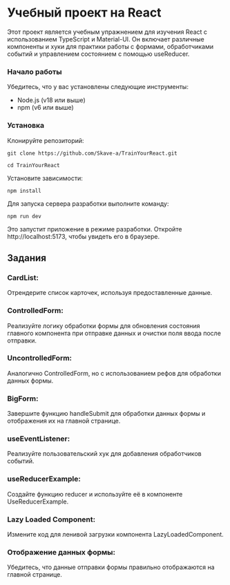 # Учебный проект на React
Этот проект является учебным упражнением для изучения React с использованием TypeScript и Material-UI. Он включает различные компоненты и хуки для практики работы с формами, обработчиками событий и управлением состоянием с помощью useReducer.

### Начало работы

Убедитесь, что у вас установлены следующие инструменты:

- Node.js (v18 или выше)
- npm (v6 или выше)

### Установка
Клонируйте репозиторий:

```
git clone https://github.com/Skave-a/TrainYourReact.git
```
```
cd TrainYourReact
```

Установите зависимости:

```
npm install
```

Для запуска сервера разработки выполните команду:

```
npm run dev
```

Это запустит приложение в режиме разработки. Откройте http://localhost:5173, чтобы увидеть его в браузере.

## Задания

### CardList:
Отрендерите список карточек, используя предоставленные данные.


### ControlledForm:
Реализуйте логику обработки формы для обновления состояния главного компонента при отправке данных и очистки поля ввода после отправки.

### UncontrolledForm:
Аналогично ControlledForm, но с использованием рефов для обработки данных формы.

### BigForm:
Завершите функцию handleSubmit для обработки данных формы и отображения их на главной странице.

### useEventListener:
Реализуйте пользовательский хук для добавления обработчиков событий.

### useReducerExample:
Создайте функцию reducer и используйте её в компоненте UseReducerExample.

### Lazy Loaded Component:
Измените код для ленивой загрузки компонента LazyLoadedComponent.

### Отображение данных формы:
Убедитесь, что данные отправки формы правильно отображаются на главной странице.
